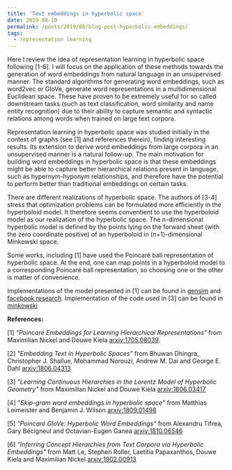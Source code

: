 ```yaml
---
title: 'Text embeddings in hyperbolic space'
date: 2019-08-10
permalink: /posts/2019/08/blog-post-hyperbolic-embeddings/
tags:
  - representation learning
---
```


Here I review the idea of representation learning in hyperbolic space following [1-6].  I will focus on the application of these methods towards the generation of word embeddings from natural language in an unsupervised manner.   The standard algorithms for generating word embeddings, such as word2vec or GloVe, generate word representations in a multidimensional Euclidean space.  These have proven to be extremely useful for so called downstream tasks (such as text classification, word similarity and name entity recognition) due to their ability to capture semantic and syntactic relations among words when trained on large text corpora.   


Representation learning in hyperbolic space was studied initially in the context of graphs (see [1] and references therein), finding interesting results. Its extension to derive word embeddings from large corpora in an unsupervised manner is a natural follow-up.  The main motivation for building word embeddings in hyperbolic space is that these embeddings might be able to capture better hierarchical relations present in language, such as hypernym-hyponym relationships, and therefore have the potential to perform better than traditional embeddings on certain tasks.  


There are different realizations of hyperbolic space.   The authors of [3-4] stress that optimization problems can be formulated more efficiently in the hyperboloid model.  It therefore seems conventient to use the hyperboloid model as our realization of the hyperbolic space.  The n-dimensional hyperbolic model is defined by the points lying on the forward sheet (with the zero coordinate positive) of an hyperboloid in (n+1)-dimensional Minkowski space.   


Some works, including [1] have used the Poincaré ball representation of hyperbolic space. At the end, one can map points in a hyperboloid model to a corresponding Poincaré ball representation, so choosing one or the other is matter of convenience.



Implementations of the model presented in [1] can be found in [gensim](https://radimrehurek.com/gensim/models/poincare.html)
and [facebook research](https://github.com/facebookresearch/poincare-embeddings). Implementation of the code used in [3] can be found in [minkowski](https://github.com/lateral/minkowski)






**References:**

[1] *"Poincaré Embeddings for Learning Hierarchical Representations"* from Maximilian Nickel and Douwe Kiela [arxiv:1705.08039](https://arxiv.org/abs/1705.08039).  

[2] *"Embedding Text in Hyperbolic Spaces"* from Bhuwan Dhingra, Christopher J. Shallue, Mohammad Norouzi, Andrew M. Dai and George E. Dahl [arxiv:1806.04313](https://arxiv.org/abs/1806.04313)

[3] *"Learning Continuous Hierarchies in the Lorentz Model of Hyperbolic Geometry"* from Maximilian Nickel and Douwe Kiela [arxiv:1806.03417](https://arxiv.org/abs/1806.03417)

[4] *"Skip-gram word embeddings in hyperbolic space"* from Matthias Leimeister and Benjamin J. Wilson [arxiv:1809.01498](https://arxiv.org/abs/1809.01498)

[5] *"Poincaré GloVe: Hyperbolic Word Embeddings"* from Alexandru Tifrea, Gary Bécigneul and Octavian-Eugen Ganea [arxiv:1810.06546](https://arxiv.org/abs/1810.06546)

[6] *"Inferring Concept Hierarchies from Text Corpora via Hyperbolic Embeddings"* from Matt Le, Stephen Roller, Laetitia Papaxanthos, Douwe Kiela and Maximilian Nickel [arxiv:1902.00913](https://arxiv.org/abs/1902.00913)
